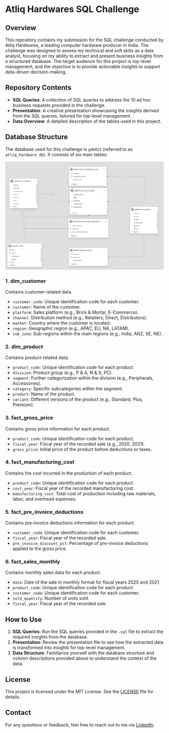 # Atliq Hardwares SQL Challenge

## Overview

This repository contains my submission for the SQL challenge conducted by Atliq Hardwares, a leading computer hardware producer in India. The challenge was designed to assess my technical and soft skills as a data analyst, focusing on my ability to extract and present business insights from a structured database. The target audience for this project is top-level management, and the objective is to provide actionable insights to support data-driven decision-making.

## Repository Contents

- **SQL Queries**: A collection of SQL queries to address the 10 ad hoc business requests provided in the challenge.
- **Presentation**: A creative presentation showcasing the insights derived from the SQL queries, tailored for top-level management.
- **Data Overview**: A detailed description of the tables used in this project.

## Database Structure

The database used for this challenge is `gdb023` (referred to as `atliq_hardware_db`). It consists of six main tables:

![(images/schema.png)](https://github.com/Mayankgupta1803/executive-analytics-atliq/blob/38877af603cfb594c2a24e64fc6ef45b5b50fc39/Schema.png)

### 1. dim_customer
Contains customer-related data.
- `customer_code`: Unique identification code for each customer.
- `customer`: Name of the customer.
- `platform`: Sales platform (e.g., Brick & Mortar, E-Commerce).
- `channel`: Distribution method (e.g., Retailers, Direct, Distributors).
- `market`: Country where the customer is located.
- `region`: Geographic region (e.g., APAC, EU, NA, LATAM).
- `sub_zone`: Sub-regions within the main regions (e.g., India, ANZ, SE, NE).

### 2. dim_product
Contains product-related data.
- `product_code`: Unique identification code for each product.
- `division`: Product group (e.g., P & A, N & S, PC).
- `segment`: Further categorization within the division (e.g., Peripherals, Accessories).
- `category`: Specific subcategories within the segment.
- `product`: Name of the product.
- `variant`: Different versions of the product (e.g., Standard, Plus, Premium).

### 3. fact_gross_price
Contains gross price information for each product.
- `product_code`: Unique identification code for each product.
- `fiscal_year`: Fiscal year of the recorded sale (e.g., 2020, 2021).
- `gross_price`: Initial price of the product before deductions or taxes.

### 4. fact_manufacturing_cost
Contains the cost incurred in the production of each product.
- `product_code`: Unique identification code for each product.
- `cost_year`: Fiscal year of the recorded manufacturing cost.
- `manufacturing_cost`: Total cost of production including raw materials, labor, and overhead expenses.

### 5. fact_pre_invoice_deductions
Contains pre-invoice deductions information for each product.
- `customer_code`: Unique identification code for each customer.
- `fiscal_year`: Fiscal year of the recorded sale.
- `pre_invoice_discount_pct`: Percentage of pre-invoice deductions applied to the gross price.

### 6. fact_sales_monthly
Contains monthly sales data for each product.
- `date`: Date of the sale in monthly format for fiscal years 2020 and 2021.
- `product_code`: Unique identification code for each product.
- `customer_code`: Unique identification code for each customer.
- `sold_quantity`: Number of units sold.
- `fiscal_year`: Fiscal year of the recorded sale.

## How to Use

1. **SQL Queries**: Run the SQL queries provided in the `.sql` file to extract the required insights from the database.
2. **Presentation**: Review the presentation file to see how the extracted data is transformed into insights for top-level management.
3. **Data Structure**: Familiarize yourself with the database structure and column descriptions provided above to understand the context of the data.

## License

This project is licensed under the MIT License. See the [LICENSE](LICENSE) file for details.

## Contact

For any questions or feedback, feel free to reach out to me via [LinkedIn](https://www.linkedin.com/in/mayankgupta).
